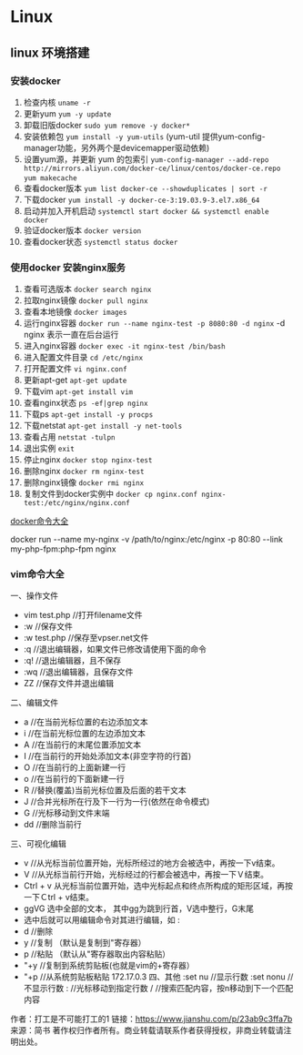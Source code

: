 # Linux

## linux 环境搭建

### 安装docker

1. 检查内核 `uname -r`
2. 更新yum `yum -y update`
3. 卸载旧版docker `sudo yum remove -y docker*`
4. 安装依赖包 `yum install -y yum-utils` (yum-util 提供yum-config-manager功能，另外两个是devicemapper驱动依赖)
5. 设置yum源，并更新 yum 的包索引 `yum-config-manager --add-repo http://mirrors.aliyun.com/docker-ce/linux/centos/docker-ce.repo
` `yum makecache`
6. 查看docker版本 `yum list docker-ce --showduplicates | sort -r`
7. 下载docker `yum install -y docker-ce-3:19.03.9-3.el7.x86_64`
8. 启动并加入开机启动 `systemctl start docker && systemctl enable docker`
9. 验证docker版本 `docker version`
10. 查看docker状态 `systemctl status docker`

### 使用docker 安装nginx服务

1. 查看可选版本 `docker search nginx`
2. 拉取nginx镜像 `docker pull nginx`
3. 查看本地镜像   `docker images`
4. 运行nginx容器 `docker run --name nginx-test -p 8080:80 -d nginx` -d nginx 表示一直在后台运行
5. 进入nginx容器 `docker exec -it nginx-test /bin/bash`
6. 进入配置文件目录 `cd /etc/nginx`
7. 打开配置文件 `vi nginx.conf`
8. 更新apt-get `apt-get update`
9. 下载vim `apt-get install vim`
10. 查看nginx状态 `ps -ef|grep nginx`
11. 下载ps `apt-get install -y procps`
12. 下载netstat `apt-get install -y net-tools`
13. 查看占用 `netstat -tulpn`
14. 退出实例 `exit`
15. 停止nginx `docker stop nginx-test`
16. 删除nginx `docker rm nginx-test`
17. 删除nginx镜像 `docker rmi nginx`
18. 复制文件到docker实例中 `docker cp nginx.conf nginx-test:/etc/nginx/nginx.conf`
  

[docker命令大全](https://www.runoob.com/docker/docker-command-manual.html)

docker run --name my-nginx -v /path/to/nginx:/etc/nginx -p 80:80 --link my-php-fpm:php-fpm nginx


### vim命令大全

一、操作文件

- vim test.php //打开filename文件
- :w //保存文件
- :w test.php //保存至vpser.net文件
- :q //退出编辑器，如果文件已修改请使用下面的命令
- :q! //退出编辑器，且不保存
- :wq //退出编辑器，且保存文件
- ZZ //保存文件并退出编辑

二、编辑文件

- a //在当前光标位置的右边添加文本
- i //在当前光标位置的左边添加文本
- A //在当前行的末尾位置添加文本
- I //在当前行的开始处添加文本(非空字符的行首)
- O //在当前行的上面新建一行
- o //在当前行的下面新建一行
- R //替换(覆盖)当前光标位置及后面的若干文本
- J //合并光标所在行及下一行为一行(依然在命令模式)
- G //光标移动到文件末端
- dd //删除当前行

三、可视化编辑

- v //从光标当前位置开始，光标所经过的地方会被选中，再按一下v结束。
- V //从光标当前行开始，光标经过的行都会被选中，再按一下Ｖ结束。
- Ctrl + v 从光标当前位置开始，选中光标起点和终点所构成的矩形区域，再按一下Ｃtrl + v结束。
- ggVG 选中全部的文本， 其中gg为跳到行首，V选中整行，G末尾
- 选中后就可以用编辑命令对其进行编辑，如 :
- d //删除
- y //复制 （默认是复制到"寄存器）
- p //粘贴 （默认从"寄存器取出内容粘贴）
- "+y //复制到系统剪贴板(也就是vim的+寄存器）
- "+p //从系统剪贴板粘贴
172.17.0.3
四、其他
:set nu //显示行数
:set nonu //不显示行数
: //光标移动到指定行数
/ //搜索匹配内容，按n移动到下一个匹配内容

作者：打工是不可能打工的1
链接：https://www.jianshu.com/p/23ab9c3ffa7b
来源：简书
著作权归作者所有。商业转载请联系作者获得授权，非商业转载请注明出处。